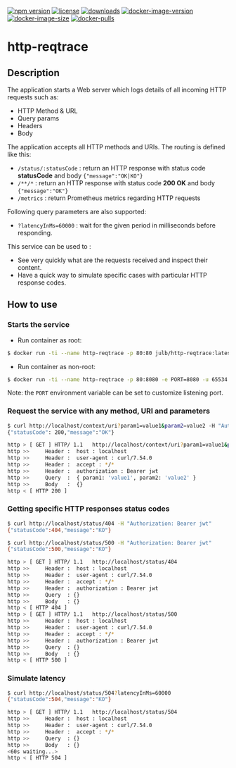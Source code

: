 [![npm version](https://img.shields.io/npm/v/http-reqtrace.svg)](https://www.npmjs.com/http-reqtrace)
[![license](https://img.shields.io/npm/l/http-reqtrace.svg)](https://www.npmjs.com/http-reqtrace)
[![downloads](https://img.shields.io/npm/dm/http-reqtrace.svg)](https://www.npmjs.com/http-reqtrace)
[![docker-image-version](https://img.shields.io/docker/v/julb/http-reqtrace.svg?sort=semver)](https://hub.docker.com/r/julb/http-reqtrace)
[![docker-image-size](https://img.shields.io/docker/image-size/julb/http-reqtrace.svg?sort=semver)](https://hub.docker.com/r/julb/http-reqtrace)
[![docker-pulls](https://img.shields.io/docker/pulls/julb/http-reqtrace.svg)](https://hub.docker.com/r/julb/http-reqtrace)


# http-reqtrace

## Description

The application starts a Web server which logs details of all incoming HTTP requests such as:

-   HTTP Method & URL
-   Query params
-   Headers
-   Body

The application accepts all HTTP methods and URIs.
The routing is defined like this:

-   `/status/:statusCode` : return an HTTP response with status code **statusCode** and body `{"message":"OK|KO"}`
-   `/**/*` : return an HTTP response with status code **200 OK** and body `{"message":"OK"}`
-   `/metrics` : return Prometheus metrics regarding HTTP requests

Following query parameters are also supported:

-   `?latencyInMs=60000` : wait for the given period in milliseconds before responding.

This service can be used to :

-   See very quickly what are the requests received and inspect their content.
-   Have a quick way to simulate specific cases with particular HTTP response codes.

## How to use

### Starts the service

-   Run container as root:

```bash
$ docker run -ti --name http-reqtrace -p 80:80 julb/http-reqtrace:latest
```

-   Run container as non-root:

```bash
$ docker run -ti --name http-reqtrace -p 80:8080 -e PORT=8080 -u 65534:65534 julb/http-reqtrace:latest
```

Note: the `PORT` environment variable can be set to customize listening port.

### Request the service with any method, URI and parameters

```bash
$ curl http://localhost/context/uri?param1=value1&param2=value2 -H "Authorization: Bearer jwt"
{"statusCode": 200,"message":"OK"}
```

```bash
http > [ GET ] HTTP/ 1.1   http://localhost/context/uri?param1=value1&param2=value2
http >>     Header :  host : localhost
http >>     Header :  user-agent : curl/7.54.0
http >>     Header :  accept : */*
http >>     Header :  authorization : Bearer jwt
http >>     Query  :  { param1: 'value1', param2: 'value2' }
http >>     Body   :  {}
http < [ HTTP 200 ]
```

### Getting specific HTTP responses status codes

```bash
$ curl http://localhost/status/404 -H "Authorization: Bearer jwt"
{"statusCode":404,"message":"KO"}

$ curl http://localhost/status/500 -H "Authorization: Bearer jwt"
{"statusCode":500,"message":"KO"}
```

```bash
http > [ GET ] HTTP/ 1.1   http://localhost/status/404
http >>     Header :  host : localhost
http >>     Header :  user-agent : curl/7.54.0
http >>     Header :  accept : */*
http >>     Header :  authorization : Bearer jwt
http >>     Query  : {}
http >>     Body   : {}
http < [ HTTP 404 ]
http > [ GET ] HTTP/ 1.1   http://localhost/status/500
http >>     Header :  host : localhost
http >>     Header :  user-agent : curl/7.54.0
http >>     Header :  accept : */*
http >>     Header :  authorization : Bearer jwt
http >>     Query  : {}
http >>     Body   : {}
http < [ HTTP 500 ]
```

### Simulate latency

```bash
$ curl http://localhost/status/504?latencyInMs=60000
{"statusCode":504,"message":"KO"}
```

```bash
http > [ GET ] HTTP/ 1.1   http://localhost/status/504
http >>     Header :  host : localhost
http >>     Header :  user-agent : curl/7.54.0
http >>     Header :  accept : */*
http >>     Query  : {}
http >>     Body   : {}
<60s waiting...>
http < [ HTTP 504 ]
```
